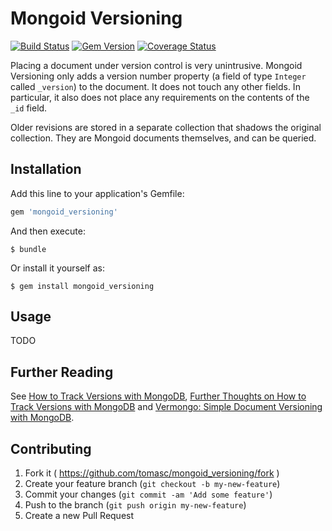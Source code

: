 # Mongoid Versioning

[![Build Status](https://travis-ci.org/tomasc/mongoid_versioning.svg)](https://travis-ci.org/tomasc/mongoid_versioning) [![Gem Version](https://badge.fury.io/rb/mongoid_versioning.svg)](http://badge.fury.io/rb/mongoid_versioning) [![Coverage Status](https://img.shields.io/coveralls/tomasc/mongoid_versioning.svg)](https://coveralls.io/r/tomasc/mongoid_versioning)

Placing a document under version control is very unintrusive. Mongoid Versioning only adds a version number property (a field of type `Integer` called `_version`) to the document. It does not touch any other fields. In particular, it also does not place any requirements on the contents of the `_id` field.

Older revisions are stored in a separate collection that shadows the original collection. They are Mongoid documents themselves, and can be queried.

## Installation

Add this line to your application's Gemfile:

```Ruby
gem 'mongoid_versioning'
```

And then execute:

```
$ bundle
```

Or install it yourself as:

```
$ gem install mongoid_versioning
```

## Usage

TODO

## Further Reading

See [How to Track Versions with MongoDB](http://askasya.com/post/trackversions), [Further Thoughts on How to Track Versions with MongoDB](http://askasya.com/post/revisitversions) and [Vermongo: Simple Document Versioning with MongoDB](https://github.com/thiloplanz/v7files/wiki/Vermongo).

## Contributing

1. Fork it ( https://github.com/tomasc/mongoid_versioning/fork )
2. Create your feature branch (`git checkout -b my-new-feature`)
3. Commit your changes (`git commit -am 'Add some feature'`)
4. Push to the branch (`git push origin my-new-feature`)
5. Create a new Pull Request
